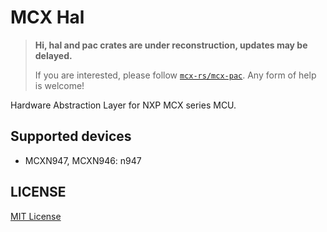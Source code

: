 # MCX Hal

> **Hi, hal and pac crates are under reconstruction, updates may be delayed.**
>
> If you are interested, please follow [`mcx-rs/mcx-pac`](https://github.com/mcx-rs/mcx-pac).
> Any form of help is welcome!

Hardware Abstraction Layer for NXP MCX series MCU.

## Supported devices

- MCXN947, MCXN946: n947

## LICENSE

[MIT License](./LICENSE)
